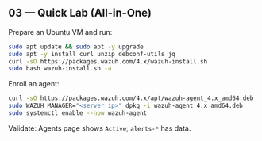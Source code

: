 ## 03 — Quick Lab (All-in-One)

Prepare an Ubuntu VM and run:

```bash
sudo apt update && sudo apt -y upgrade
sudo apt -y install curl unzip debconf-utils jq
curl -sO https://packages.wazuh.com/4.x/wazuh-install.sh
sudo bash wazuh-install.sh -a
```

Enroll an agent:

```bash
curl -sO https://packages.wazuh.com/4.x/apt/wazuh-agent_4.x_amd64.deb
sudo WAZUH_MANAGER="<server_ip>" dpkg -i wazuh-agent_4.x_amd64.deb
sudo systemctl enable --now wazuh-agent
```

Validate: Agents page shows `Active`; `alerts-*` has data.
